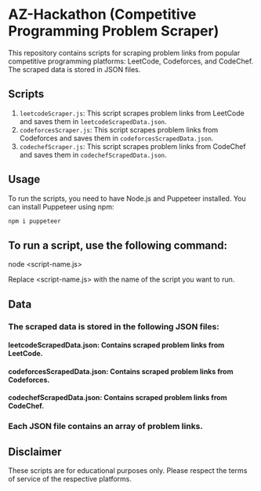# AZ-Hackathon (Competitive Programming Problem Scraper)

This repository contains scripts for scraping problem links from popular competitive programming platforms: LeetCode, Codeforces, and CodeChef. The scraped data is stored in JSON files.

## Scripts

1. `leetcodeScraper.js`: This script scrapes problem links from LeetCode and saves them in `leetcodeScrapedData.json`.
2. `codeforcesScraper.js`: This script scrapes problem links from Codeforces and saves them in `codeforcesScrapedData.json`.
3. `codechefScraper.js`: This script scrapes problem links from CodeChef and saves them in `codechefScrapedData.json`.

## Usage

To run the scripts, you need to have Node.js and Puppeteer installed. You can install Puppeteer using npm:

```bash
npm i puppeteer
```

## To run a script, use the following command:
node <script-name.js>

Replace <script-name.js> with the name of the script you want to run.

## Data
### The scraped data is stored in the following JSON files:

#### leetcodeScrapedData.json: Contains scraped problem links from LeetCode.
#### codeforcesScrapedData.json: Contains scraped problem links from Codeforces.
#### codechefScrapedData.json: Contains scraped problem links from CodeChef.
### Each JSON file contains an array of problem links.

## Disclaimer
These scripts are for educational purposes only. Please respect the terms of service of the respective platforms.

